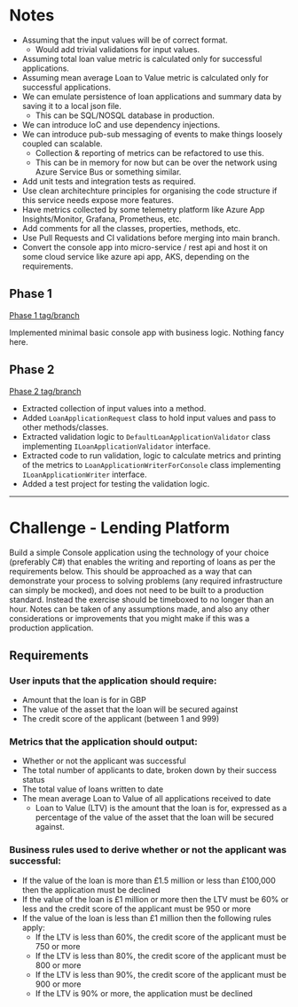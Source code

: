 # Notes

* Assuming that the input values will be of correct format. 
    * Would add trivial validations for input values.
* Assuming total loan value metric is calculated only for successful applications.
* Assuming mean average Loan to Value metric is calculated only for successful applications.
* We can emulate persistence of loan applications and summary data by saving it to a local json file. 
    * This can be SQL/NOSQL database in production.
* We can introduce IoC and use dependency injections.
* We can introduce pub-sub messaging of events to make things loosely coupled can scalable. 
    * Collection & reporting of metrics can be refactored to use this. 
    * This can be in memory for now but can be over the network using Azure Service Bus or something similar.
* Add unit tests and integration tests as required.
* Use clean architechture principles for organising the code structure if this service needs expose more features.
* Have metrics collected by some telemetry platform like Azure App Insights/Monitor, Grafana, Prometheus, etc.
* Add comments for all the classes, properties, methods, etc.
* Use Pull Requests and CI validations before merging into main branch.
* Convert the console app into micro-service / rest api and host it on some cloud service like azure api app, AKS, depending on the requirements.

## Phase 1
[Phase 1 tag/branch](https://github.com/mihirdilip/lending-platform/tree/phase-1)

Implemented minimal basic console app with business logic. Nothing fancy here.

## Phase 2
[Phase 2 tag/branch](https://github.com/mihirdilip/lending-platform/tree/phase-2)

* Extracted collection of input values into a method.
* Added `LoanApplicationRequest` class to hold input values and pass to other methods/classes.
* Extracted validation logic to `DefaultLoanApplicationValidator` class implementing `ILoanApplicationValidator` interface. 
* Extracted code to run validation, logic to calculate metrics and printing of the metrics to `LoanApplicationWriterForConsole` class implementing `ILoanApplicationWriter` interface.
* Added a test project for testing the validation logic.



-------------------------------------------------

# Challenge - Lending Platform
Build a simple Console application using the technology of your choice (preferably C#) that enables the writing and reporting of loans as per the requirements below. This should be approached as a way that can demonstrate your process to solving problems (any required infrastructure can simply be mocked), and does not need to be built to a production standard. Instead the exercise should be timeboxed to no longer than an hour. Notes can be taken of any assumptions made, and also any other considerations or improvements that you might make if this was a production application.

## Requirements
### User inputs that the application should require:
* Amount that the loan is for in GBP
* The value of the asset that the loan will be secured against
* The credit score of the applicant (between 1 and 999)

### Metrics that the application should output:
* Whether or not the applicant was successful
* The total number of applicants to date, broken down by their success status
* The total value of loans written to date
* The mean average Loan to Value of all applications received to date
    * Loan to Value (LTV) is the amount that the loan is for, expressed as a percentage of the value of the asset that the loan will be secured against.

### Business rules used to derive whether or not the applicant was successful:
* If the value of the loan is more than £1.5 million or less than £100,000 then the application must be declined
* If the value of the loan is £1 million or more then the LTV must be 60% or less and the credit score of the applicant must be 950 or more
* If the value of the loan is less than £1 million then the following rules apply:
    * If the LTV is less than 60%, the credit score of the applicant must be 750 or more
    * If the LTV is less than 80%, the credit score of the applicant must be 800 or more
    * If the LTV is less than 90%, the credit score of the applicant must be 900 or more
    * If the LTV is 90% or more, the application must be declined